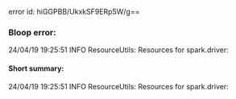 error id: hiGGPBB/UkxkSF9ERp5W/g==
### Bloop error:

24/04/19 19:25:51 INFO ResourceUtils: Resources for spark.driver:
#### Short summary: 

24/04/19 19:25:51 INFO ResourceUtils: Resources for spark.driver: